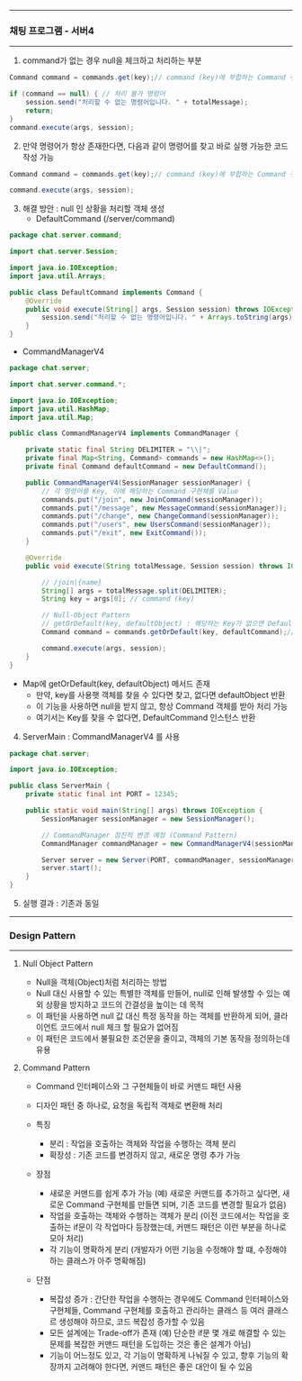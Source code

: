 -----
### 채팅 프로그램 - 서버4
-----
1. command가 없는 경우 null을 체크하고 처리하는 부분
```java
Command command = commands.get(key);// command (key)에 부합하는 Command 구현체 찾기

if (command == null) { // 처리 불가 명령어
    session.send("처리할 수 없는 명령어입니다. " + totalMessage);
    return;
}
command.execute(args, session);
```

2. 만약 명령어가 항상 존재한다면, 다음과 같이 명령어를 찾고 바로 실행 가능한 코드 작성 가능
```java
Command command = commands.get(key);// command (key)에 부합하는 Command 구현체 찾기

command.execute(args, session);
```

3. 해결 방안 : null 인 상황을 처리할 객체 생성
   - DefaultCommand (/server/command)
```java
package chat.server.command;

import chat.server.Session;

import java.io.IOException;
import java.util.Arrays;

public class DefaultCommand implements Command {
    @Override
    public void execute(String[] args, Session session) throws IOException {
        session.send("처리할 수 없는 명령어입니다. " + Arrays.toString(args));
    }
}
```

  - CommandManagerV4
```java
package chat.server;

import chat.server.command.*;

import java.io.IOException;
import java.util.HashMap;
import java.util.Map;

public class CommandManagerV4 implements CommandManager {

    private static final String DELIMITER = "\\|";
    private final Map<String, Command> commands = new HashMap<>();
    private final Command defaultCommand = new DefaultCommand();

    public CommandManagerV4(SessionManager sessionManager) {
        // 각 명령어를 Key, 이에 해당하는 Command 구현체를 Value
        commands.put("/join", new JoinCommand(sessionManager));
        commands.put("/message", new MessageCommand(sessionManager));
        commands.put("/change", new ChangeCommand(sessionManager));
        commands.put("/users", new UsersCommand(sessionManager));
        commands.put("/exit", new ExitCommand());
    }

    @Override
    public void execute(String totalMessage, Session session) throws IOException {

        // /join|{name}
        String[] args = totalMessage.split(DELIMITER);
        String key = args[0]; // command (key)

        // Null-Object Pattern
        // getOrDefault(key, defaultObject) : 해당하는 Key가 없으면 Default값으로 설정한 값 호출
        Command command = commands.getOrDefault(key, defaultCommand);// command (key)에 부합하는 Command 구현체 찾기

        command.execute(args, session);
    }
}
```

  - Map에 getOrDefault(key, defaultObject) 메서드 존재
    + 만약, key를 사용햇 객체를 찾을 수 있다면 찾고, 없다면 defaultObject 반환
    + 이 기능을 사용하면 null을 받지 않고, 항상 Command 객체를 받아 처리 가능
    + 여기서는 Key를 찾을 수 없다면, DefaultCommand 인스턴스 반환

4. ServerMain : CommandManagerV4 를 사용
```java
package chat.server;

import java.io.IOException;

public class ServerMain {
    private static final int PORT = 12345;

    public static void main(String[] args) throws IOException {
        SessionManager sessionManager = new SessionManager();

        // CommandManager 점진적 변경 예정 (Command Pattern)
        CommandManager commandManager = new CommandManagerV4(sessionManager);

        Server server = new Server(PORT, commandManager, sessionManager);
        server.start();
    }
}
```

5. 실행 결과 : 기존과 동일

-----
### Design Pattern
-----
1. Null Object Pattern
   - Null을 객체(Object)처럼 처리하는 방법
   - Null 대신 사용할 수 있는 특별한 객체를 만들어, null로 인해 발생할 수 있는 예외 상황을 방지하고 코드의 간결성을 높이는 데 목적
   - 이 패턴을 사용하면 null 값 대신 특정 동작을 하는 객체를 반환하게 되어, 클라이언트 코드에서 null 체크 할 필요가 없어짐
   - 이 패턴은 코드에서 불필요한 조건문을 줄이고, 객체의 기본 동작을 정의하는데 유용

2. Command Pattern
   - Command 인터페이스와 그 구현체들이 바로 커맨드 패턴 사용
   - 디자인 패턴 중 하나로, 요청을 독립적 객체로 변환해 처리
   - 특징
     + 분리 : 작업을 호출하는 객체와 작업을 수행하는 객체 분리
     + 확장성 : 기존 코드를 변경하지 않고, 새로운 명령 추가 가능

   - 장점
     + 새로운 커맨드를 쉽게 추가 가능 (예) 새로운 커맨드를 추가하고 싶다면, 새로운 Command 구현체를 만들면 되며, 기존 코드를 변경할 필요가 없음)
     + 작업을 호출하는 객체와 수행하는 객체가 분리 (이전 코드에서는 작업을 호출하는 if문이 각 작업마다 등장했는데, 커맨드 패턴은 이런 부분을 하나로 모아 처리)
     + 각 기능이 명확하게 분리 (개발자가 어떤 기능을 수정해야 할 떄, 수정해야 하는 클래스가 아주 명확해짐)

   - 단점
     + 복잡성 증가 : 간단한 작업을 수행하는 경우에도 Command 인터페이스와 구현체들, Command 구현체를 호출하고 관리하는 클래스 등 여러 클래스르 생성해야 하므로, 코드 복잡성 증가할 수 있음
     + 모든 설계에는 Trade-off가 존재 (예) 단순한 if문 몇 개로 해결할 수 있는 문제를 복잡한 커맨드 패턴을 도입하는 것은 좋은 설계가 아님)
     + 기능이 어느정도 있고, 각 기능이 명확하게 나눠질 수 있고, 향후 기능의 확장까지 고려해야 한다면, 커맨드 패턴은 좋은 대안이 될 수 있음
